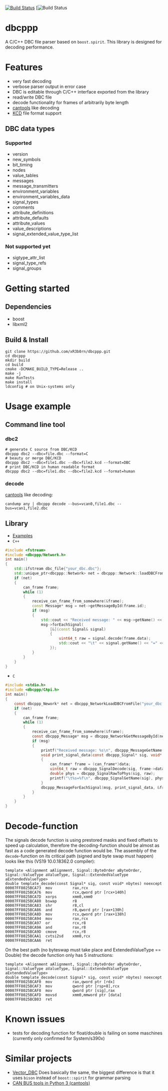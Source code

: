 [![Build Status](https://travis-ci.org/xR3b0rn/dbcppp.svg?branch=master)](https://travis-ci.org/xR3b0rn/dbcppp)
[![Build Status](https://github.com/xR3b0rn/dbcppp/actions/workflows/cmake.yml/badge.svg?branch=master)
# dbcppp
A C/C++ DBC file parser based on `boost.spirit`. This library is designed for decoding performance.
# Features
* very fast decoding
* verbose parser output in error case
* DBC is editable through C/C++ interface exported from the library
* read/write DBC file
* decode functionality for frames of arbitrarily byte length
* [cantools](https://github.com/eerimoq/cantools) like decoding
* [KCD](https://github.com/julietkilo/kcd) file format support
## DBC data types
### Supported
* version
* new_symbols
* bit_timing
* nodes
* value_tables
* messages
* message_transmitters
* environment_variables
* environment_variables_data
* signal_types
* comments
* attribute_definitions
* attribute_defaults
* attribute_values
* value_descriptions
* signal_extended_value_type_list
### Not supported yet
* sigtype_attr_list
* signal_type_refs
* signal_groups
# Getting started
## Dependencies
* boost
* libxml2
## Build & Install
```
git clone https://github.com/xR3b0rn/dbcppp.git
cd dbcppp
mkdir build
cd build
cmake -DCMAKE_BUILD_TYPE=Release ..
make -j
make RunTests
make install
ldconfig # on Unix-systems only
```
# Usage example
## Command line tool
### dbc2
```
# generate C source from DBC/KCD
dbcppp dbc2 --dbc=file.dbc --format=C
# beauty or merge DBC/KCD
dbcppp dbc2 --dbc=file1.dbc --dbc=file2.kcd --format=DBC
# print DBC/KCD in human readable format
dbcppp dbc2 --dbc=file1.dbc --dbc=file2.kcd --format=human
```
### decode
[cantools](https://github.com/eerimoq/cantools) like decoding:
```
candump any | dbcppp decode --bus=vcan0,file1.dbc --bus=vcan1,file2.dbc
```
## Library
* [Examples](https://github.com/xR3b0rn/dbcppp/tree/master/examples)
* `C++`
```C++
#include <fstream>
#include <dbcppp/Network.h>
int main()
{
    std::ifstream dbc_file{"your_dbc.dbc"};
    std::unique_ptr<dbcppp::Network> net = dbcppp::Network::loadDBCFromIs(dbc_file);
    if (net)
    {
        can_frame frame;
        while (1)
        {
            receive_can_frame_from_somewhere(&frame);
            const Message* msg = net->getMessageById(frame.id);
            if (msg)
            {
                std::cout << "Received message: " << msg->getName() << std::endl;
                msg->forEachSignal(
                    [&](const Signal& signal)
                    {
                        uint64_t raw = signal.decode(frame.data);
                        std::cout << "\t" << signal.getName() << "=" << signal.rawToPhys(raw) << std::endl;
                    });
            }
        }
    }
}
```
* `C`
```C
#include <stdio.h>
#include <dbcppp/CApi.h>
int main()
{
    const dbcppp_Nework* net = dbcppp_NetworkLoadDBCFromFile("your_dbc.dbc");
    if (net)
    {
        can_frame frame;
        while (1)
        {
            receive_can_frame_from_somewhere(&frame);
            const dbcppp_Message* msg = dbcppp_NetworkGetMessageById(net, frame.id);
            if (msg)
            {
                printf("Received message: %s\n", dbcppp_MessageGetName(msg));
                void print_signal_data(const dbcppp_Signal* sig, void* data)
                {
                    can_frame* frame = (can_frame*)data;
                    uint64_t raw = dbcppp_SignalDecode(sig, frame->data);
                    double phys = dbcppp_SignalRawToPhys(sig, raw);
                    printf("\t%s=%f\n", dbcppp_SignalGetName(sig), phys);
                }
                dbcppp_MessageForEachSignal(msg, print_signal_data, &frame);
            }
        }
    }
}
```
# Decode-function
The signals decode function is using prestored masks and fixed offsets to speed up calculation, therefore the decoding-function should be almost as fast as a code generated decode function would be. The assembly of the `decode`-function on its critical path (signed and byte swap must happen) looks like this (VS19 10.0.18362.0 compiler):
```
template <Alignment aAlignment, Signal::ByteOrder aByteOrder, Signal::ValueType aValueType, Signal::ExtendedValueType aExtendedValueType>
double template_decode(const Signal* sig, const void* nbytes) noexcept
00007FF8025BCA73  mov         rax,rcx  
00007FF8025BCA76  mov         rcx,qword ptr [rcx+140h]  
00007FF8025BCA7D  xorps       xmm0,xmm0  
00007FF8025BCA80  bswap       r8  
00007FF8025BCA83  shr         r8,cl  
00007FF8025BCA86  and         r8,qword ptr [rax+130h]  
00007FF8025BCA8D  mov         rcx,qword ptr [rax+138h]  
00007FF8025BCA94  mov         rax,rcx  
00007FF8025BCA97  or          rcx,r8  
00007FF8025BCA9A  and         rax,r8  
00007FF8025BCA9D  cmove       rcx,r8  
00007FF8025BCAA1  cvtsi2sd    xmm0,rcx  
00007FF8025BCAA6  ret   
```
On the best path (no byteswap must take place and ExtendedValueType == Double) the decode function only has 5 instructions:
```
template <Alignment aAlignment, Signal::ByteOrder aByteOrder, Signal::ValueType aValueType, Signal::ExtendedValueType aExtendedValueType>
double template_decode(const Signal* sig, const void* nbytes) noexcept
00007FF8025BCAF0  mov         rax,qword ptr [rdx]  
00007FF8025BCAF3  mov         qword ptr [rsp+8],rcx  
00007FF8025BCAF8  mov         qword ptr [sig],rax  
00007FF8025BCAFD  movsd       xmm0,mmword ptr [data]  
00007FF8025BCB03  ret  
```
# Known issues
* tests for decoding function for float/double is failing on some maschines (currently only confirmed for System/s390x)
# Similar projects
  * [Vector_DBC](https://bitbucket.org/tobylorenz/vector_dbc/src/master/) Does basically the same, the biggest difference is that it uses `bison` instead of `boost::spirit` for grammar parsing
  * [CAN BUS tools in Python 3 (cantools)](https://github.com/eerimoq/cantools) 

